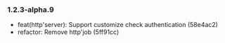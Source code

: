 ### 1.2.3-alpha.9

* feat(http'server): Support customize check authentication (58e4ac2)
* refactor: Remove http'job (5ff91cc)
